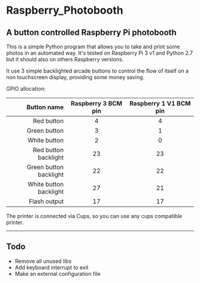 # Raspberry_Photobooth
A button controlled Raspberry Pi photobooth
---
This is a simple Python program that allows you to take and print some photos in an automated way.
It's tested on Raspberry Pi 3 v1 and Python 2.7 but it should also on others Raspberry versions.

It use 3 simple backlighted arcade buttons to control the flow of itself on a non touchscreen display, providing some money saving.

GPIO allocation:

|            Button name | Raspberry 3 BCM pin | Raspberry 1 V1 BCM pin |
|-----------------------:|:-------------------:|:----------------------:|
|             Red button |          4          |            4           |
|           Green button |          3          |            1           |
|           White button |          2          |            0           |
|   Red button backlight |          23         |           23           |
| Green button backlight |          22         |           22           |
| White button backlight |          27         |           21           |
|           Flash output |          17         |           17           |

The printer is connected via Cups, so you can use any cups compatible printer.

---

## Todo

* Remove all unused libs
* Add keyboard interrupt to exit
* Make an external configuration file
